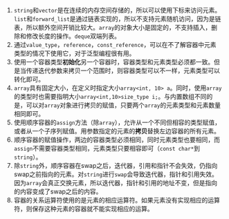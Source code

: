 1. `string`和`vector`是在连续的内存空间存储的，所以可以使用下标来访问元素。`list`和`forward_list`是通过链表实现的，所以不支持元素随机访问，因为是链表，所以额外空间开销比较大。`array`的对象大小是固定的，不支持插入，删除和修改长度的操作。`deque`双端列表。
2. 通过`value_type`，`reference`，`const_reference`，可以在不了解容器中元素类型的情况下使用它，对于泛型编程很有用。
3. 使用一个容器类型**初始化**另一个容器时，容器类型和元素类型必须都一致。但是当传递迭代参数来拷贝一个范围时，则容器类型可以不一样，元素类型可以转化即可。
4. `array`具有固定大小，在定义时指定大小`array<int, 10> a`。同时，使用`array`的类型时也需要指明大小`array<int,10>size_type i;`。与内置数组不同的是，可以对`array`对象进行拷贝的赋值，只要两个`array`的元素类型和元素数量相同即可。
5. 使用顺序容器的`assign`方法（除`array`），允许从一个不同但相容的类型赋值，或者从一个子序列赋值。用参数指定的元素的**拷贝**替换左边容器的所有元素。
6. 顺序容器的赋值操作，两边的容器类型必须相同，同时元素类型也要相同，而`assign`不需要容器类型相同，元素类型只要相容即可（`const char*`到`string`）。
7. 除`string`外，顺序容器在swap之后，迭代器，引用和指针不会失效，仍指向swap之前指向的元素。对`string`进行`swap`会导致迭代器，指针和引用失效。因为`array`会真正交换元素，所以迭代器，指针和引用的地址不变，但是指向的内容变成了swap之后的内容。
8. 容器的关系运算符使用的是元素的相应运算符。如果元素没有实现相应的运算符，则保存这种元素的容器就不能实现相应的运算。